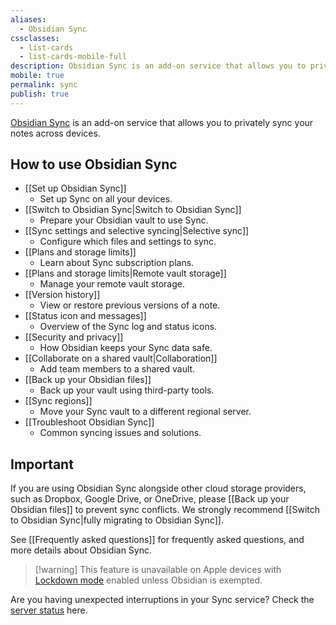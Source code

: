 ```yaml
---
aliases:
  - Obsidian Sync
cssclasses:
  - list-cards
  - list-cards-mobile-full
description: Obsidian Sync is an add-on service that allows you to privately sync your notes across devices.
mobile: true
permalink: sync
publish: true
---
```


[Obsidian Sync](https://obsidian.md/sync) is an add-on service that allows you to privately sync your notes across devices.

## How to use Obsidian Sync

- [[Set up Obsidian Sync]]
	- Set up Sync on all your devices.
- [[Switch to Obsidian Sync|Switch to Obsidian Sync]]
	- Prepare your Obsidian vault to use Sync.
- [[Sync settings and selective syncing|Selective sync]]
	- Configure which files and settings to sync.
- [[Plans and storage limits]]
	- Learn about Sync subscription plans.
- [[Plans and storage limits|Remote vault storage]]
	- Manage your remote vault storage.
- [[Version history]]
	- View or restore previous versions of a note.
- [[Status icon and messages]]
	- Overview of the Sync log and status icons.
- [[Security and privacy]]
	- How Obsidian keeps your Sync data safe.
- [[Collaborate on a shared vault|Collaboration]]
	- Add team members to a shared vault.
- [[Back up your Obsidian files]]
	- Back up your vault using third-party tools.
- [[Sync regions]]
	- Move your Sync vault to a different regional server.
- [[Troubleshoot Obsidian Sync]]
	- Common syncing issues and solutions.

## Important

If you are using Obsidian Sync alongside other cloud storage providers, such as Dropbox, Google Drive, or OneDrive, please [[Back up your Obsidian files]] to prevent sync conflicts. We strongly recommend [[Switch to Obsidian Sync|fully migrating to Obsidian Sync]].

See [[Frequently asked questions]] for frequently asked questions, and more details about Obsidian Sync.

> [!warning] This feature is unavailable on Apple devices with [Lockdown mode](https://support.apple.com/en-us/105120) enabled unless Obsidian is exempted.

Are you having unexpected interruptions in your Sync service? Check the [server status](https://status.obsidian.md) here.
 
